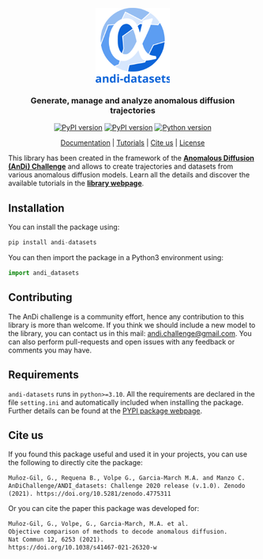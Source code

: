 <p align="center">
  <img width="150" src="source_nbs/figures/logo.svg">
</p>
<h3 align="center">Generate, manage and analyze anomalous diffusion trajectories</h3>
<p align="center">
  <a href="https://doi.org/10.5281/zenodo.4775311"><img src="https://zenodo.org/badge/DOI/10.5281/zenodo.4775311.svg" alt="PyPI version"></a>
  <a href="https://badge.fury.io/py/andi-datasetsl"><img src="https://badge.fury.io/py/andi-datasets.svg" alt="PyPI version"></a>
  <a href="https://badge.fury.io/py/andi-datasets"><img src="https://img.shields.io/badge/python-3.10-red" alt="Python version"></a>
</p>
<p align="center">
  <a href="https://andichallenge.github.io/andi_datasets/">Documentation</a> |
  <a href="https://andichallenge.github.io/andi_datasets/tutorials/index_tutorials.html">Tutorials</a> |
  <a href="#cite-us">Cite us</a> |
  <a href="/LICENSE">License</a> 
</p>



This library has been created in the framework of the [**Anomalous Diffusion (AnDi) Challenge**](http://andi-challenge.org/)  and allows to create trajectories and datasets from various anomalous diffusion models. Learn all the details and discover the available tutorials in the [**library webpage**](https://andichallenge.github.io/andi_datasets/).

## Installation

You can install the package using:

``` python
pip install andi-datasets
```

You can then import the package in a Python3 environment using:

``` python
import andi_datasets
```



## Contributing

The AnDi challenge is a community effort, hence any contribution to this library is more than welcome. If you think we should include a new model to the library, you can contact us in this mail: andi.challenge@gmail.com. You can also perform pull-requests and open issues with any feedback or comments you may have.

## Requirements

`andi-datasets` runs in `python>=3.10`. All the requirements are declared in the file `setting.ini` and automatically included when installing the package. Further details can be found at the [PYPI package webpage](https://pypi.org/project/andi-datasets/).

## Cite us

If you found this package useful and used it in your projects, you can use the following to directly cite the package:

````
Muñoz-Gil, G., Requena B., Volpe G., Garcia-March M.A. and Manzo C.
AnDiChallenge/ANDI_datasets: Challenge 2020 release (v.1.0). Zenodo (2021). https://doi.org/10.5281/zenodo.4775311
````

Or you can cite the paper this package was developed for:

````
Muñoz-Gil, G., Volpe, G., Garcia-March, M.A. et al. 
Objective comparison of methods to decode anomalous diffusion. 
Nat Commun 12, 6253 (2021). 
https://doi.org/10.1038/s41467-021-26320-w
````



